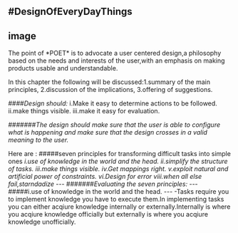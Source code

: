 #DesignOfEveryDayThings
---
image
---
<p>The point of  *POET*  is to advocate a user centered design,a  philosophy based on the needs and interests of the user,with an emphasis on making products usable and understandable.
</p>
In this chapter the following will be discussed:1.summary of the main principles,
                                                   2.discussion of the implications,
                                                   3.offering of suggestions.

####*Design should:*
                    i.Make it easy to determine actions to be followed.
                    ii.make things visible.
                    iii.make it easy for evaluation.
                    
#######*The design should make sure  that the user is able to configure what is happening and make sure that the design crosses in a valid meaning to the user.*

Here are :
#####seven principles for transforming difficult tasks into simple ones
          *i.use of knowledge in the world and the head.*
          *ii.simplify the structure of tasks.*
          *iii.make things visible.*
          *iv.Get mappings right.*
          *v.exploit natural and artificial power of constraints.*
          *vi.Design for error*
          *viii.when all else fail,starndadize*
          ---
          #######*Evaluating the seven principles:*
          ---
          #####i.use of knowledge in the world and the head.
          ---
         -Tasks require you to implement knowledge you have to execute them.In implementing tasks you can either acqiure knowledge internally or externally.Internally is where you acqiure knowledge officially but externally is where you acqiure knowledge unofficially.
          
